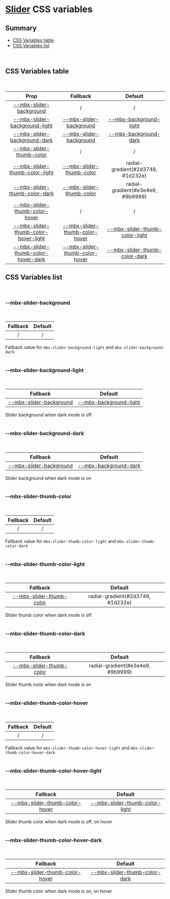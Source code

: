 # [Slider](index.md) CSS variables

## Summary

- [CSS Variables table](#css-variables-table)
- [CSS Variables list](#css-variables-list)

<br>

## CSS Variables table

<br>

| <div style='text-align:center;margin:auto;'>Prop</div>                                                                         | <div style='text-align:center;margin:auto;'>Fallback</div>                                                          | <div style='text-align:center;margin:auto;'>Default</div>                                                                  |
| ------------------------------------------------------------------------------------------------------------------------------ | ------------------------------------------------------------------------------------------------------------------- | -------------------------------------------------------------------------------------------------------------------------- |
| <div style='text-align:center;margin:auto;'>[--mbx-slider-background](#-mbx-slider-background)</div>                           | <div style='text-align:center;margin:auto;'>/</div>                                                                 | <div style='text-align:center;margin:auto;'>/</div>                                                                        |
| <div style='text-align:center;margin:auto;'>[--mbx-slider-background-light](#-mbx-slider-background-light)</div>               | <div style='text-align:center;margin:auto;'>[--mbx-slider-background](#--mbx-slider-background)</div>               | <div style='text-align:center;margin:auto;'>[--mbx-background-light](../../global/css-vars.md#-mbx-background-light)</div> |
| <div style='text-align:center;margin:auto;'>[--mbx-slider-background-dark](#-mbx-slider-background-dark)</div>                 | <div style='text-align:center;margin:auto;'>[--mbx-slider-background](#--mbx-slider-background)</div>               | <div style='text-align:center;margin:auto;'>[--mbx-background-dark](../../global/css-vars.md#-mbx-background-dark)</div>   |
| <div style='text-align:center;margin:auto;'>[--mbx-slider-thumb-color](#-mbx-slider-thumb-color)</div>                         | <div style='text-align:center;margin:auto;'>/</div>                                                                 | <div style='text-align:center;margin:auto;'>/</div>                                                                        |
| <div style='text-align:center;margin:auto;'>[--mbx-slider-thumb-color-light](#-mbx-slider-thumb-color-light)</div>             | <div style='text-align:center;margin:auto;'>[--mbx-slider-thumb-color](#--mbx-slider-thumb-color)</div>             | <div style='text-align:center;margin:auto;'>radial-gradient(#2d3748, #1d232e)</div>                                        |
| <div style='text-align:center;margin:auto;'>[--mbx-slider-thumb-color-dark](#-mbx-slider-thumb-color-dark)</div>               | <div style='text-align:center;margin:auto;'>[--mbx-slider-thumb-color](#--mbx-slider-thumb-color)</div>             | <div style='text-align:center;margin:auto;'>radial-gradient(#e3e4e9, #9b9999)</div>                                        |
| <div style='text-align:center;margin:auto;'>[--mbx-slider-thumb-color-hover](#-mbx-slider-thumb-color-hover)</div>             | <div style='text-align:center;margin:auto;'>/</div>                                                                 | <div style='text-align:center;margin:auto;'>/</div>                                                                        |
| <div style='text-align:center;margin:auto;'>[--mbx-slider-thumb-color-hover-light](#-mbx-slider-thumb-color-hover-light)</div> | <div style='text-align:center;margin:auto;'>[--mbx-slider-thumb-color-hover](#--mbx-slider-thumb-color-hover)</div> | <div style='text-align:center;margin:auto;'>[--mbx-slider-thumb-color-light](#--mbx-slider-thumb-color-light)</div>        |
| <div style='text-align:center;margin:auto;'>[--mbx-slider-thumb-color-hover-dark](#-mbx-slider-thumb-color-hover-dark)</div>   | <div style='text-align:center;margin:auto;'>[--mbx-slider-thumb-color-hover](#--mbx-slider-thumb-color-hover)</div> | <div style='text-align:center;margin:auto;'>[--mbx-slider-thumb-color-dark](#--mbx-slider-thumb-color-dark)</div>          |

## CSS Variables list

<br>

### --mbx-slider-background

<br>

| <div style='text-align:center;margin:auto;'>Fallback</div> | <div style='text-align:center;margin:auto;'>Default</div> |
| ---------------------------------------------------------- | --------------------------------------------------------- |
| <div style='text-align:center;margin:auto;'>/</div>        | <div style='text-align:center;margin:auto;'>/</div>       |

Fallback value for `mbx-slider-background-light` and `mbx-slider-background-dark`<br><br>

### --mbx-slider-background-light

<br>

| <div style='text-align:center;margin:auto;'>Fallback</div>                                            | <div style='text-align:center;margin:auto;'>Default</div>                                                                  |
| ----------------------------------------------------------------------------------------------------- | -------------------------------------------------------------------------------------------------------------------------- |
| <div style='text-align:center;margin:auto;'>[--mbx-slider-background](#--mbx-slider-background)</div> | <div style='text-align:center;margin:auto;'>[--mbx-background-light](../../global/css-vars.md#-mbx-background-light)</div> |

Slider background when dark mode is off<br><br>

### --mbx-slider-background-dark

<br>

| <div style='text-align:center;margin:auto;'>Fallback</div>                                            | <div style='text-align:center;margin:auto;'>Default</div>                                                                |
| ----------------------------------------------------------------------------------------------------- | ------------------------------------------------------------------------------------------------------------------------ |
| <div style='text-align:center;margin:auto;'>[--mbx-slider-background](#--mbx-slider-background)</div> | <div style='text-align:center;margin:auto;'>[--mbx-background-dark](../../global/css-vars.md#-mbx-background-dark)</div> |

Slider background when dark mode is on<br><br>

### --mbx-slider-thumb-color

<br>

| <div style='text-align:center;margin:auto;'>Fallback</div> | <div style='text-align:center;margin:auto;'>Default</div> |
| ---------------------------------------------------------- | --------------------------------------------------------- |
| <div style='text-align:center;margin:auto;'>/</div>        | <div style='text-align:center;margin:auto;'>/</div>       |

Fallback value for `mbx-slider-thumb-color-light` and `mbx-slider-thumb-color-dark`<br><br>

### --mbx-slider-thumb-color-light

<br>

| <div style='text-align:center;margin:auto;'>Fallback</div>                                              | <div style='text-align:center;margin:auto;'>Default</div>                           |
| ------------------------------------------------------------------------------------------------------- | ----------------------------------------------------------------------------------- |
| <div style='text-align:center;margin:auto;'>[--mbx-slider-thumb-color](#--mbx-slider-thumb-color)</div> | <div style='text-align:center;margin:auto;'>radial-gradient(#2d3748, #1d232e)</div> |

Slider thumb color when dark mode is off<br><br>

### --mbx-slider-thumb-color-dark

<br>

| <div style='text-align:center;margin:auto;'>Fallback</div>                                              | <div style='text-align:center;margin:auto;'>Default</div>                           |
| ------------------------------------------------------------------------------------------------------- | ----------------------------------------------------------------------------------- |
| <div style='text-align:center;margin:auto;'>[--mbx-slider-thumb-color](#--mbx-slider-thumb-color)</div> | <div style='text-align:center;margin:auto;'>radial-gradient(#e3e4e9, #9b9999)</div> |

Slider thumb color when dark mode is on<br><br>

### --mbx-slider-thumb-color-hover

<br>

| <div style='text-align:center;margin:auto;'>Fallback</div> | <div style='text-align:center;margin:auto;'>Default</div> |
| ---------------------------------------------------------- | --------------------------------------------------------- |
| <div style='text-align:center;margin:auto;'>/</div>        | <div style='text-align:center;margin:auto;'>/</div>       |

Fallback value for `mbx-slider-thumb-color-hover-light` and `mbx-slider-thumb-color-hover-dark`<br><br>

### --mbx-slider-thumb-color-hover-light

<br>

| <div style='text-align:center;margin:auto;'>Fallback</div>                                                          | <div style='text-align:center;margin:auto;'>Default</div>                                                           |
| ------------------------------------------------------------------------------------------------------------------- | ------------------------------------------------------------------------------------------------------------------- |
| <div style='text-align:center;margin:auto;'>[--mbx-slider-thumb-color-hover](#--mbx-slider-thumb-color-hover)</div> | <div style='text-align:center;margin:auto;'>[--mbx-slider-thumb-color-light](#--mbx-slider-thumb-color-light)</div> |

Slider thumb color when dark mode is off, on hover<br><br>

### --mbx-slider-thumb-color-hover-dark

<br>

| <div style='text-align:center;margin:auto;'>Fallback</div>                                                          | <div style='text-align:center;margin:auto;'>Default</div>                                                         |
| ------------------------------------------------------------------------------------------------------------------- | ----------------------------------------------------------------------------------------------------------------- |
| <div style='text-align:center;margin:auto;'>[--mbx-slider-thumb-color-hover](#--mbx-slider-thumb-color-hover)</div> | <div style='text-align:center;margin:auto;'>[--mbx-slider-thumb-color-dark](#--mbx-slider-thumb-color-dark)</div> |

Slider thumb color when dark mode is on, on hover<br><br>
